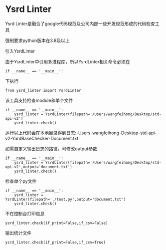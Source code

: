 # Ysrd Linter

Ysrd Linter是融合了google代码规范及公司内部一些开发规范形成的代码检查工具

强制要求python版本在3.8及以上

引入YsrdLinter

由于YsrdLinter中引用多进程库，所以YsrdLinter相关命令必须在 

    if __name__ == '__main__':

下执行

	from ysrd_linter import YsrdLinter

该工具支持检查module和单个文件

    if __name__ == '__main__':
        ysrd_linter = YsrdLinter(filepath='/Users/wangfeihong/Desktop/std-api-v2')
        ysrd_linter.check()

运行以上代码会在本地目录得到日志:-Users-wangfeihong-Desktop-std-api-v2-YardBaseChecker-Document.txt

如需自定义输出日志的路径，可修改output参数

    if __name__ == '__main__':
        ysrd_linter = YsrdLinter(filepath='/Users/wangfeihong/Desktop/std-api-v2',output='document.txt')
        ysrd_linter.check()

检查单个py文件

    if __name__ == '__main__':
        ysrd_linter = YsrdLinter(filepath='./test.py',output='document.txt')
        ysrd_linter.check()


不在控制台打印信息

    ysrd_linter.check(if_print=False,if_csv=False)
    

输出统计文件
    
    ysrd_linter.check(if_print=False,if_csv=True)


